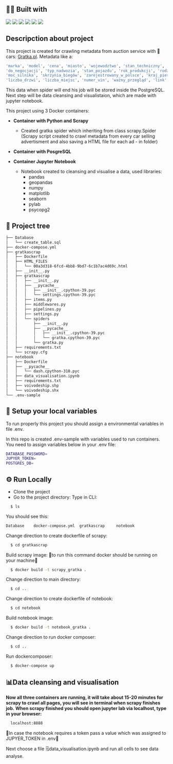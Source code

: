 ## 👨‍💻 Built with
<img src="https://img.shields.io/badge/Python-FFD43B?style=for-the-badge&logo=python&logoColor=blue" /> <img src="https://img.shields.io/badge/Docker-2CA5E0?style=for-the-badge&logo=docker&logoColor=white"/> <img src="https://img.shields.io/badge/PostgreSQL-316192?style=for-the-badge&logo=postgresql&logoColor=white" /> <img src="https://img.shields.io/badge/Jupyter-F37626.svg?&style=for-the-badge&logo=Jupyter&logoColor=white" /> <img src="https://img.shields.io/badge/Pandas-2C2D72?style=for-the-badge&logo=pandas&logoColor=white" /> <img src="https://img.shields.io/badge/Numpy-777BB4?style=for-the-badge&logo=numpy&logoColor=white" />

##  Descripction about project

This project is created for crawling metadata from auction service with 🚗cars: [Gratka.pl](https://gratka.pl/motoryzacja/osobowe). Metadata like a:
```bash
'marka', 'model', 'cena', 'miasto', 'wojewodztwo', 'stan_techniczny', 'przebieg', 'rodzaj_ogłoszenia', 
'do_negocjacji', 'typ_nadwozia', 'stan_pojazdu', 'rok_produkcji', 'rodzaj_paliwa', 'pojemność_silnika_cm3', 
'moc_silnika', 'skrzynia_biegów', 'zarejestrowany_w_polsce', 'kraj_pierwszej_rejestracji', 'kolor', 
'liczba_drzwi', 'liczba_miejsc', 'numer_vin', 'ważny_przegląd', 'link'
```
This data when spider will end his job will be stored inside the PostgreSQL.
Next step will be data cleansing and visualistaion, which are made with jupyter notebook.

This project using 3 Docker containers:
- **Container with Python and Scrapy**
    - Created gratka spider which inheriting from class scrapy.Spider (Scrapy script created to crawl metadata from every car selling advertisment and
    also saving a HTML file for each ad - in folder)
- **Container with PosgreSQL**

- **Container Jupyter Notebook**
    - Notebook created to cleansing and visualise a data, used libraries: 
      - pandas
      - geopandas
      - numpy
      - matplotlib
      - seaborn
      - pylab
      - psycopg2

## 🌲 Project tree
```bash
├── Database
│   └── create_table.sql
├── docker-compose.yml
├── gratkascrap
│   ├── Dockerfile
│   ├── HTML_FILES
│   │   └── 00a3d318-6fcd-4bb8-9bd7-6c1b7ac4d69c.html
│   ├── __init__.py
│   ├── gratkascrap
│   │   ├── __init__.py
│   │   ├── __pycache__
│   │   │   ├── __init__.cpython-39.pyc
│   │   │   └── settings.cpython-39.pyc
│   │   ├── items.py
│   │   ├── middlewares.py
│   │   ├── pipelines.py
│   │   ├── settings.py
│   │   └── spiders
│   │       ├── __init__.py
│   │       ├── __pycache__
│   │       │   ├── __init__.cpython-39.pyc
│   │       │   └── gratka.cpython-39.pyc
│   │       └── gratka.py
│   ├── requirements.txt
│   └── scrapy.cfg
├── notebook
│   ├── Dockerfile
│   ├── __pycache__
│   │   └── dash.cpython-310.pyc
│   ├── data_visualisation.ipynb
│   ├── requirements.txt
│   ├── voivodeship.shp
│   └── voivodeship.shx
└── .env-sample
```
## 🔑 Setup your local variables
To run properly this project you should assign a environmental variables in file .env.

In this repo is created .env-sample with variables used to run containers. You need to assign variables below in your .env file:
```bash
DATABASE_PASSWORD=
JUPYER_TOKEN=
POSTGRES_DB=
```
## ⚙️ Run Locally
- Clone the project
- Go to the project directory:
Type in CLI:
```bash
  $ ls
```
You should see this:
```bash
Database    docker-compose.yml	gratkascrap     notebook
```
Change direction to create dockerfile of scrapy:
```bash
  $ cd gratkascrap
```
Build scrapy image: 🚨to run this command docker should be running on your machine🚨
```bash
  $ docker build -t scrapy_gratka .     
```
Change direction to main directory:
```bash
  $ cd ..
```
Change direction to create dockerfile of notebook:
```bash
  $ cd notebook
```
Build notebook image:
```bash
  $ docker build -t notebook_gratka .     
```
Change direction to run docker composer:
```bash
  $ cd ..
```
Run dockercomposer:
```bash
  $ docker-compose up
```
##  📊Data cleansing and visualisation
**Now all three containers are running, it will take about 15-20 minutes for scrapy to crawl all pages, you will see in terminal when scrapy finishes job.**
**When scrapy finished you should open jupyter lab via localhost, type in your browser:**
```bash
  localhost:8888
```
🚨In case the notebook requires a token pass a value which was assigned to JUPYER_TOKEN in .env🚨

Next choose a file 🗒️data_visualisation.ipynb and run all cells to see data analyse.

